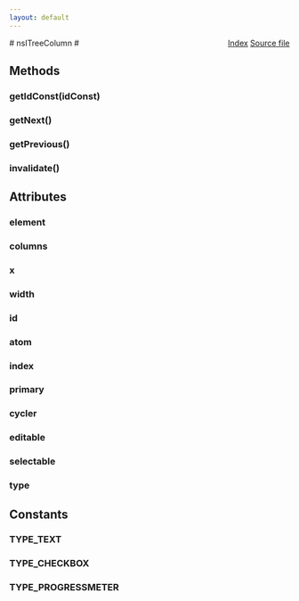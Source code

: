 ```yaml
---
layout: default
---
```

<div class='links' style='float:right'><a href="../index.html">Index</a>
<a href="http://dxr.mozilla.org/mozilla-central/source/layout/xul/tree/nsITreeColumns.idl">Source file</a>
</div>
# nsITreeColumn #

## Methods ##

### getIdConst(idConst) ###

### getNext() ###

### getPrevious() ###

### invalidate() ###

## Attributes ##

### element ###

### columns ###

### x ###

### width ###

### id ###

### atom ###

### index ###

### primary ###

### cycler ###

### editable ###

### selectable ###

### type ###

## Constants ##

### TYPE_TEXT ###

### TYPE_CHECKBOX ###

### TYPE_PROGRESSMETER ###
